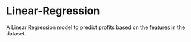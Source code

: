 # Linear-Regression
A Linear Regression model to predict profits based on the features in the dataset.
